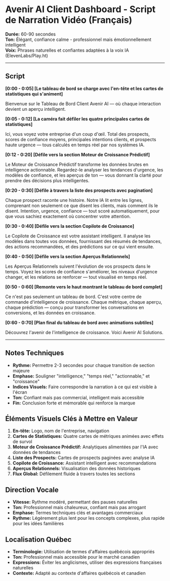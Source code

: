 # Avenir AI Client Dashboard - Script de Narration Vidéo (Français)

**Durée:** 60-90 secondes  
**Ton:** Élégant, confiance calme - professionnel mais émotionnellement intelligent  
**Voix:** Phrases naturelles et confiantes adaptées à la voix IA (ElevenLabs/Play.ht)

---

## Script

**[0:00 - 0:05] [Le tableau de bord se charge avec l'en-tête et les cartes de statistiques qui s'animent]**

Bienvenue sur le Tableau de Bord Client Avenir AI — où chaque interaction devient un aperçu intelligent.

**[0:05 - 0:12] [La caméra fait défiler les quatre principales cartes de statistiques]**

Ici, vous voyez votre entreprise d'un coup d'œil. Total des prospects, scores de confiance moyens, principales intentions clients, et prospects haute urgence — tous calculés en temps réel par nos systèmes IA.

**[0:12 - 0:20] [Défile vers la section Moteur de Croissance Prédictif]**

Le Moteur de Croissance Prédictif transforme les données brutes en intelligence actionnable. Regardez-le analyser les tendances d'urgence, les modèles de confiance, et les aperçus de ton — vous donnant la clarté pour prendre des décisions plus intelligentes.

**[0:20 - 0:30] [Défile à travers la liste des prospects avec pagination]**

Chaque prospect raconte une histoire. Notre IA lit entre les lignes, comprenant non seulement ce que disent les clients, mais comment ils le disent. Intention, urgence, confiance — tout scoré automatiquement, pour que vous sachiez exactement où concentrer votre attention.

**[0:30 - 0:40] [Défile vers la section Copilote de Croissance]**

Le Copilote de Croissance est votre assistant intelligent. Il analyse les modèles dans toutes vos données, fournissant des résumés de tendances, des actions recommandées, et des prédictions sur ce qui vient ensuite.

**[0:40 - 0:50] [Défile vers la section Aperçus Relationnels]**

Les Aperçus Relationnels suivent l'évolution de vos prospects dans le temps. Voyez les scores de confiance s'améliorer, les niveaux d'urgence changer, et les relations se renforcer — tout visualisé en temps réel.

**[0:50 - 0:60] [Remonte vers le haut montrant le tableau de bord complet]**

Ce n'est pas seulement un tableau de bord. C'est votre centre de commande d'intelligence de croissance. Chaque métrique, chaque aperçu, chaque prédiction — conçu pour transformer les conversations en conversions, et les données en croissance.

**[0:60 - 0:70] [Plan final du tableau de bord avec animations subtiles]**

Découvrez l'avenir de l'intelligence de croissance. Voici Avenir AI Solutions.

---

## Notes Techniques

- **Rythme:** Permettre 2-3 secondes pour chaque transition de section majeure
- **Emphase:** Souligner "intelligence," "temps réel," "actionnable," et "croissance"
- **Indices Visuels:** Faire correspondre la narration à ce qui est visible à l'écran
- **Ton:** Confiant mais pas commercial, intelligent mais accessible
- **Fin:** Conclusion forte et mémorable qui renforce la marque

## Éléments Visuels Clés à Mettre en Valeur

1. **En-tête:** Logo, nom de l'entreprise, navigation
2. **Cartes de Statistiques:** Quatre cartes de métriques animées avec effets de survol
3. **Moteur de Croissance Prédictif:** Analytiques alimentées par l'IA avec données de tendances
4. **Liste des Prospects:** Cartes de prospects paginées avec analyse IA
5. **Copilote de Croissance:** Assistant intelligent avec recommandations
6. **Aperçus Relationnels:** Visualisation des données historiques
7. **Flux Global:** Défilement fluide à travers toutes les sections

## Direction Vocale

- **Vitesse:** Rythme modéré, permettant des pauses naturelles
- **Ton:** Professionnel mais chaleureux, confiant mais pas arrogant
- **Emphase:** Termes techniques clés et avantages commerciaux
- **Rythme:** Légèrement plus lent pour les concepts complexes, plus rapide pour les idées familières

## Localisation Québec

- **Terminologie:** Utilisation de termes d'affaires québécois appropriés
- **Ton:** Professionnel mais accessible pour le marché canadien
- **Expressions:** Éviter les anglicismes, utiliser des expressions françaises naturelles
- **Contexte:** Adapté au contexte d'affaires québécois et canadien
